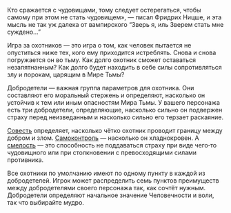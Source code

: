 Кто сражается с чудовищами, тому следует остерегаться, чтобы самому при этом не стать чудовищем», — писал Фридрих Ницше, и эта мысль не так уж далека от вампирского “Зверь я, иль Зверем стать мне суждено...”

Игра за охотников — это игра о том, как человек пытается не опуститься ниже тех, кого ему приходится истреблять. Снова и снова погружается он во тьму. Как долго охотник сможет оставаться незапятнанным? Как долго будет находить в себе силы сопротивляться злу и порокам, царящим в Мире Тьмы?

Добродетели — важная группа параметров для охотника. Они составляют его моральный стержень и определяют, насколько он устойчив к тем или иным опасностям Мира Тьмы. У вашего персонажа есть три добродетели, определяющие, насколько сильно он подвержен страху перед неизведанным и насколько сильно его терзает раскаяние.

[Совесть](/attributes/virtues/Совесть.md) определяет, насколько чётко охотник проводит границу между добром и злом. [Самоконтроль](/attributes/virtues/Самоконтроль.md) — насколько он хладнокровен. А [смелость](/attributes/virtues/Смелость.md) — это способность не поддаваться страху при виде чего‐то чудовищного или при столкновении с превосходящими силами противника.

Все охотники по умолчанию имеют по одному пункту в каждой из добродетелей. Игрок может распределить семь пунктов преимуществ между добродетелями своего персонажа так, как сочтёт нужным. Добродетели определяют начальное значение Человечности и воли, так что выбирайте мудро.